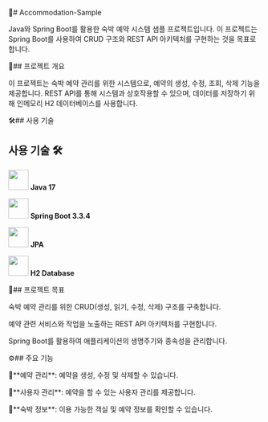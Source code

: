 🏨# Accommodation-Sample 

Java와 Spring Boot를 활용한 숙박 예약 시스템 샘플 프로젝트입니다. 이 프로젝트는 Spring Boot를 사용하여 CRUD 구조와 REST API 아키텍처를 구현하는 것을 목표로 합니다.

📝## 프로젝트 개요 

이 프로젝트는 숙박 예약 관리를 위한 시스템으로, 예약의 생성, 수정, 조회, 삭제 기능을 제공합니다. REST API를 통해 시스템과 상호작용할 수 있으며, 데이터를 저장하기 위해 인메모리 H2 데이터베이스를 사용합니다.

🛠️## 사용 기술 

## 사용 기술 🛠️

<p>
  <img src="https://upload.wikimedia.org/wikipedia/en/3/30/Java_programming_language_logo.svg" width="40" height="40"/>
  <strong>Java 17</strong>
</p>

<p>
  <img src="https://upload.wikimedia.org/wikipedia/commons/4/44/Spring_Framework_Logo_2018.svg" width="40" height="40"/>
  <strong>Spring Boot 3.3.4</strong>
</p>

<p>
  <img src="https://jakarta.ee/images/jakarta/jakartaee-icon.png" width="40" height="40"/>
  <strong>JPA</strong>
</p>

<p>
  <img src="https://h2database.com/html/images/h2-logo-2.png" width="40" height="40"/>
  <strong>H2 Database</strong>
</p>



🎯## 프로젝트 목표 

 <p>숙박 예약 관리를 위한 CRUD(생성, 읽기, 수정, 삭제) 구조를 구축합니다.</p>
 <p>예약 관련 서비스와 작업을 노출하는 REST API 아키텍처를 구현합니다.</p>
 <p>Spring Boot를 활용하여 애플리케이션의 생명주기와 종속성을 관리합니다.</p>

⚙️## 주요 기능 

 <p>📅**예약 관리**: 예약을 생성, 수정 및 삭제할 수 있습니다. </p>
 <p>👤**사용자 관리**: 예약을 할 수 있는 사용자 관리를 제공합니다. </p>
 <p>🏡**숙박 정보**: 이용 가능한 객실 및 예약 정보를 확인할 수 있습니다. </p>
